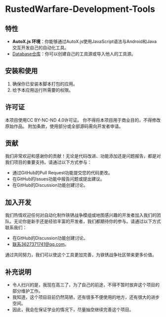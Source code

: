 # RustedWarfare-Development-Tools

## 特性

- **AutoX.js 环境**：你能够通过AutoX.js使用JavaScript语法与Android和Java交互开发自己的自动化工具。
- [Database仓库](https://github.com/Delta-Water/RustedWarfare-Development-Tools-Database)：你可以创建自己的工具源或导入他人的工具源。

## 安装和使用

1. 确保你已安装本脚本打包的应用。
2. 给予本应用运行所需要的权限。

## 许可证

本项目使用CC BY-NC-ND 4.0许可证。
你不得将本项目用于商业目的，不得修改原始作品。
附加条款，使用部分或全部源码需向开发者申请。

## 贡献

我们非常欢迎和感谢你的贡献！无论是代码改进、功能添加还是问题报告，都是对我们项目的重要支持。请通过以下方式参与：

- 通过GitHub的Pull Request功能提交您的代码更改。
- 在GitHub的Issues功能中报告问题或提出建议。
- 在GitHub的Discussion功能创建讨论。

## 加入开发

我们热情欢迎任何对自动化制作铁锈战争模组或地图感兴趣的开发者加入我们的团队。无论你是新手还是经验丰富的开发者，我们都期待你的参与。请通过以下方式联系我们：

- 在GitHub的Discussion功能创建讨论。
- 联系3627371741@qq.com。

通过共同努力，我们可以使这个工具更加完善，为铁锈战争社区带来更多价值。

## 补充说明

- 令人扫兴的是，我现在高三了，为了自己的前途，不得不暂时放弃这个项目的部分维护工作。
- 我知道，这个项目目前仍然简陋，还有很多不便使用的地方，还有很大的进步空间。
- 因此，我会在保证学业的情况下，尽量抽空继续完善这个项目。